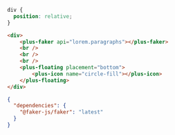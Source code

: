 ```css [style]
div {
  position: relative;
}
```

```html [template]
<div>
    <plus-faker api="lorem.paragraphs"></plus-faker>
    <br />
    <br />
    <br />
    <plus-floating placement="bottom">
        <plus-icon name="circle-fill"></plus-icon>
    </plus-floating>
</div>
```

```json [settings]
{
  "dependencies": {
    "@faker-js/faker": "latest"
  }
}
```

